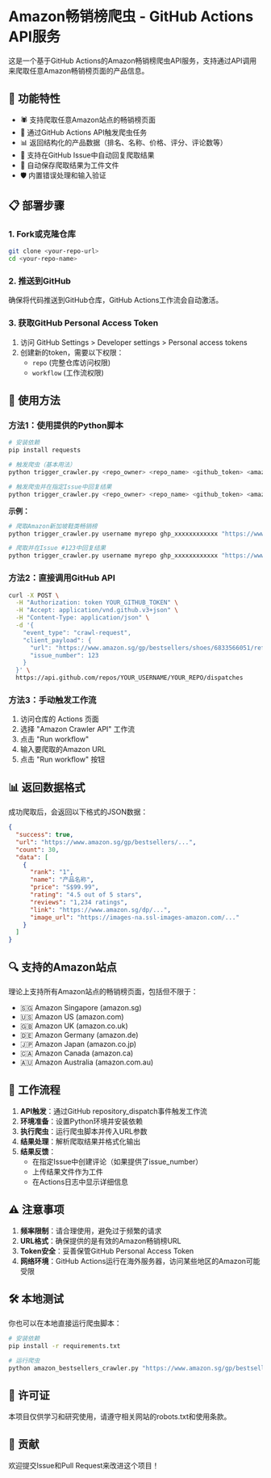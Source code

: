 # Amazon畅销榜爬虫 - GitHub Actions API服务

这是一个基于GitHub Actions的Amazon畅销榜爬虫API服务，支持通过API调用来爬取任意Amazon畅销榜页面的产品信息。

## 🚀 功能特性

- 🕷️ 支持爬取任意Amazon站点的畅销榜页面
- 🔄 通过GitHub Actions API触发爬虫任务
- 📊 返回结构化的产品数据（排名、名称、价格、评分、评论数等）
- 💬 支持在GitHub Issue中自动回复爬取结果
- 📁 自动保存爬取结果为工件文件
- 🛡️ 内置错误处理和输入验证

## 📋 部署步骤

### 1. Fork或克隆仓库

```bash
git clone <your-repo-url>
cd <your-repo-name>
```

### 2. 推送到GitHub

确保将代码推送到GitHub仓库，GitHub Actions工作流会自动激活。

### 3. 获取GitHub Personal Access Token

1. 访问 GitHub Settings > Developer settings > Personal access tokens
2. 创建新的token，需要以下权限：
   - `repo` (完整仓库访问权限)
   - `workflow` (工作流权限)

## 🔧 使用方法

### 方法1：使用提供的Python脚本

```bash
# 安装依赖
pip install requests

# 触发爬虫（基本用法）
python trigger_crawler.py <repo_owner> <repo_name> <github_token> <amazon_url>

# 触发爬虫并在指定Issue中回复结果
python trigger_crawler.py <repo_owner> <repo_name> <github_token> <amazon_url> <issue_number>
```

**示例：**
```bash
# 爬取Amazon新加坡鞋类畅销榜
python trigger_crawler.py username myrepo ghp_xxxxxxxxxxxx "https://www.amazon.sg/gp/bestsellers/shoes/6833566051/ref=zg_bs_nav_shoes_2_6833566051"

# 爬取并在Issue #123中回复结果
python trigger_crawler.py username myrepo ghp_xxxxxxxxxxxx "https://www.amazon.sg/gp/bestsellers/shoes/6833566051/ref=zg_bs_nav_shoes_2_6833566051" 123
```

### 方法2：直接调用GitHub API

```bash
curl -X POST \
  -H "Authorization: token YOUR_GITHUB_TOKEN" \
  -H "Accept: application/vnd.github.v3+json" \
  -H "Content-Type: application/json" \
  -d '{
    "event_type": "crawl-request",
    "client_payload": {
      "url": "https://www.amazon.sg/gp/bestsellers/shoes/6833566051/ref=zg_bs_nav_shoes_2_6833566051",
      "issue_number": 123
    }
  }' \
  https://api.github.com/repos/YOUR_USERNAME/YOUR_REPO/dispatches
```

### 方法3：手动触发工作流

1. 访问仓库的 Actions 页面
2. 选择 "Amazon Crawler API" 工作流
3. 点击 "Run workflow"
4. 输入要爬取的Amazon URL
5. 点击 "Run workflow" 按钮

## 📊 返回数据格式

成功爬取后，会返回以下格式的JSON数据：

```json
{
  "success": true,
  "url": "https://www.amazon.sg/gp/bestsellers/...",
  "count": 30,
  "data": [
    {
      "rank": "1",
      "name": "产品名称",
      "price": "S$99.99",
      "rating": "4.5 out of 5 stars",
      "reviews": "1,234 ratings",
      "link": "https://www.amazon.sg/dp/...",
      "image_url": "https://images-na.ssl-images-amazon.com/..."
    }
  ]
}
```

## 🔍 支持的Amazon站点

理论上支持所有Amazon站点的畅销榜页面，包括但不限于：

- 🇸🇬 Amazon Singapore (amazon.sg)
- 🇺🇸 Amazon US (amazon.com)
- 🇬🇧 Amazon UK (amazon.co.uk)
- 🇩🇪 Amazon Germany (amazon.de)
- 🇯🇵 Amazon Japan (amazon.co.jp)
- 🇨🇦 Amazon Canada (amazon.ca)
- 🇦🇺 Amazon Australia (amazon.com.au)

## 📝 工作流程

1. **API触发**：通过GitHub repository_dispatch事件触发工作流
2. **环境准备**：设置Python环境并安装依赖
3. **执行爬虫**：运行爬虫脚本并传入URL参数
4. **结果处理**：解析爬取结果并格式化输出
5. **结果反馈**：
   - 在指定Issue中创建评论（如果提供了issue_number）
   - 上传结果文件作为工件
   - 在Actions日志中显示详细信息

## ⚠️ 注意事项

1. **频率限制**：请合理使用，避免过于频繁的请求
2. **URL格式**：确保提供的是有效的Amazon畅销榜URL
3. **Token安全**：妥善保管GitHub Personal Access Token
4. **网络环境**：GitHub Actions运行在海外服务器，访问某些地区的Amazon可能受限

## 🛠️ 本地测试

你也可以在本地直接运行爬虫脚本：

```bash
# 安装依赖
pip install -r requirements.txt

# 运行爬虫
python amazon_bestsellers_crawler.py "https://www.amazon.sg/gp/bestsellers/shoes/6833566051/ref=zg_bs_nav_shoes_2_6833566051"
```

## 📄 许可证

本项目仅供学习和研究使用，请遵守相关网站的robots.txt和使用条款。

## 🤝 贡献

欢迎提交Issue和Pull Request来改进这个项目！
